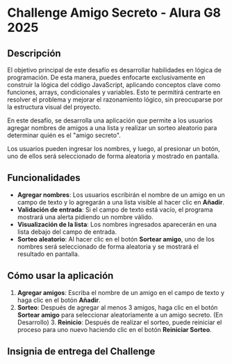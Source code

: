 # Challenge Amigo Secreto - Alura G8 2025

## Descripción

El objetivo principal de este desafío es desarrollar habilidades en lógica de programación. De esta manera, puedes enfocarte exclusivamente en construir la lógica del código JavaScript, aplicando conceptos clave como funciones, arrays, condicionales y variables. Esto te permitirá centrarte en resolver el problema y mejorar el razonamiento lógico, sin preocuparse por la estructura visual del proyecto.

En este desafío, se desarrolla una aplicación que permite a los usuarios agregar nombres de amigos a una lista y realizar un sorteo aleatorio para determinar quién es el "amigo secreto". 

Los usuarios pueden ingresar los nombres, y luego, al presionar un botón, uno de ellos será seleccionado de forma aleatoria y mostrado en pantalla.

## Funcionalidades

- **Agregar nombres**: Los usuarios escribirán el nombre de un amigo en un campo de texto y lo agregarán a una lista visible al hacer clic en **Añadir**.
- **Validación de entrada**: Si el campo de texto está vacío, el programa mostrará una alerta pidiendo un nombre válido.
- **Visualización de la lista**: Los nombres ingresados aparecerán en una lista debajo del campo de entrada.
- **Sorteo aleatorio**: Al hacer clic en el botón **Sortear amigo**, uno de los nombres será seleccionado de forma aleatoria y se mostrará el resultado en pantalla.

## Cómo usar la aplicación

1. **Agregar amigos**: Escriba el nombre de un amigo en el campo de texto y haga clic en el botón **Añadir**.
2. **Sorteo**: Después de agregar al menos 3 amigos, haga clic en el botón **Sortear amigo** para seleccionar aleatoriamente a un amigo secreto.
(En Desarrollo) 3. **Reinicio**: Después de realizar el sorteo, puede reiniciar el proceso para uno nuevo haciendo clic en el botón **Reiniciar Sorteo**.

## Insignia de entrega del Challenge



